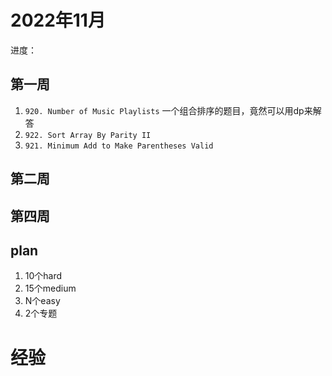 # 2022年11月

进度：
## 第一周
1. `920. Number of Music Playlists` 一个组合排序的题目，竟然可以用dp来解答
2. `922. Sort Array By Parity II`
3. `921. Minimum Add to Make Parentheses Valid`



## 第二周


## 第四周


## plan


1. 10个hard
2. 15个medium
3. N个easy
4. 2个专题


# 经验